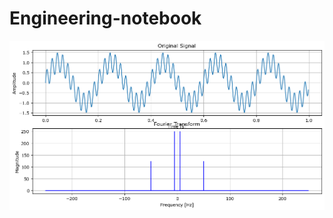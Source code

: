 # Engineering-notebook

![img1](https://github.com/agreene90/Engineering-notebook/blob/main/IMG_1444.png)
